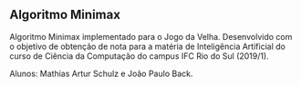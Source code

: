 ## Algoritmo Minimax

Algoritmo Minimax implementado para o Jogo da Velha. Desenvolvido com o objetivo de obtenção de nota para a matéria de Inteligência Artificial do curso de Ciência da Computação do campus IFC Rio do Sul (2019/1).

Alunos: Mathias Artur Schulz e João Paulo Back.
